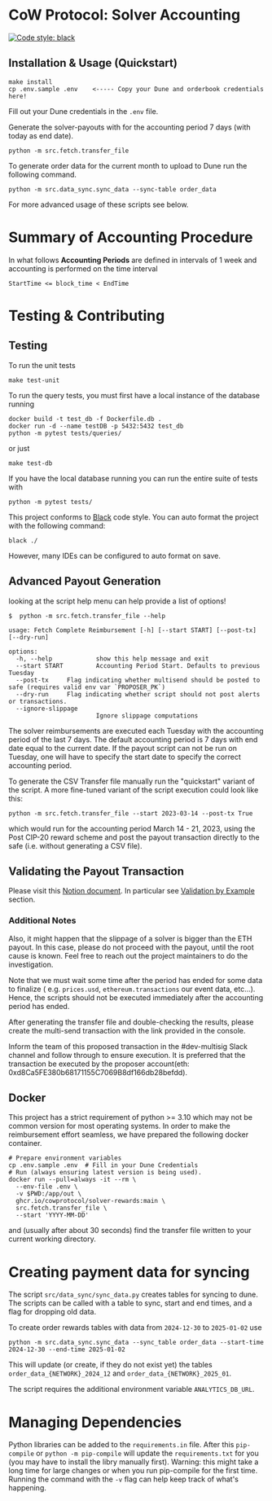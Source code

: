 # CoW Protocol: Solver Accounting

[![Code style: black](https://img.shields.io/badge/code%20style-black-000000.svg)](https://github.com/psf/black)

## Installation & Usage (Quickstart)

```shell
make install
cp .env.sample .env    <----- Copy your Dune and orderbook credentials here!
```

Fill out your Dune credentials in the `.env` file.

Generate the solver-payouts with for the accounting period 7 days (with today as end date).

```shell
python -m src.fetch.transfer_file
```

To generate order data for the current month to upload to Dune run the following command.

```shell
python -m src.data_sync.sync_data --sync-table order_data
```

For more advanced usage of these scripts see below.

# Summary of Accounting Procedure

In what follows **Accounting Periods** are defined in intervals of 1 week and accounting
is performed on the time interval

```
StartTime <= block_time < EndTime
```

# Testing & Contributing

## Testing

To run the unit tests

```shell
make test-unit
```

To run the query tests, you must first have a local instance of the database running

```shell
docker build -t test_db -f Dockerfile.db .
docker run -d --name testDB -p 5432:5432 test_db
python -m pytest tests/queries/
```

or just

```shell
make test-db
```

If you have the local database running you can run the entire suite of tests with

```shell
python -m pytest tests/
```

This project conforms to [Black](https://github.com/psf/black) code style.
You can auto format the project with the following command:

```shell
black ./
```

However, many IDEs can be configured to auto format on save.

## Advanced Payout Generation

looking at the script help menu can help provide a list of options!

```shell
$  python -m src.fetch.transfer_file --help 

usage: Fetch Complete Reimbursement [-h] [--start START] [--post-tx] [--dry-run]

options:
  -h, --help            show this help message and exit
  --start START         Accounting Period Start. Defaults to previous Tuesday
  --post-tx     Flag indicating whether multisend should be posted to safe (requires valid env var `PROPOSER_PK`)
  --dry-run     Flag indicating whether script should not post alerts or transactions.
  --ignore-slippage
                        Ignore slippage computations
```

The solver reimbursements are executed each Tuesday with the accounting period of the last 7 days.
The default accounting period is 7 days with end date equal to the current date.
If the payout script can not be run on Tuesday, one will have to specify the start date to specify the correct
accounting period.

To generate the CSV Transfer file manually run the "quickstart" variant of the script.
A more fine-tuned variant of the script execution could look like this:

```shell
python -m src.fetch.transfer_file --start 2023-03-14 --post-tx True
```

which would run for the accounting period March 14 - 21, 2023, using the Post CIP-20 reward scheme and post the payout
transaction directly to the safe (i.e. without generating a CSV file).

## Validating the Payout Transaction

Please visit this [Notion document](https://www.notion.so/cownation/Solver-Payouts-3dfee64eb3d449ed8157a652cc817a8c).
In particular
see [Validation by Example](https://www.notion.so/cownation/Solver-Payouts-3dfee64eb3d449ed8157a652cc817a8c?pvs=4#5a99004c03714f939cd80ef41a3d9590)
section.

### Additional Notes

Also, it might happen that the slippage of a solver is bigger than the ETH payout. In this case, please do not proceed
with the payout, until the root cause is known. Feel free to reach out the project maintainers to do the investigation.

Note that we must wait some time after the period has ended for some data to finalize (
e.g. `prices.usd`, `ethereum.transactions` our event data, etc...). Hence, the scripts should not be executed
immediately after the accounting period has ended.

After generating the transfer file and double-checking the results, please create the multi-send transaction with the
link provided in the console.

Inform the team of this proposed transaction in the #dev-multisig Slack channel and follow through to ensure execution.
It is preferred that the transaction be executed by the proposer account(eth:
0xd8Ca5FE380b68171155C7069B8df166db28befdd).

## Docker

This project has a strict requirement of python >= 3.10 which may not be common version for most operating systems.
In order to make the reimbursement effort seamless, we have prepared the following docker container.

```shell
# Prepare environment variables
cp .env.sample .env  # Fill in your Dune Credentials
# Run (always ensuring latest version is being used).
docker run --pull=always -it --rm \
  --env-file .env \
  -v $PWD:/app/out \
  ghcr.io/cowprotocol/solver-rewards:main \
  src.fetch.transfer_file \
  --start 'YYYY-MM-DD'
```

and (usually after about 30 seconds) find the transfer file written to your current working directory.

# Creating payment data for syncing

The script `src/data_sync/sync_data.py` creates tables for syncing to dune. The scripts can be called with a table to sync, start and end times, and a flag for dropping old data.

To create order rewards tables with data from `2024-12-30` to `2025-01-02` use
```shell
python -m src.data_sync.sync_data --sync_table order_data --start-time 2024-12-30 --end-time 2025-01-02
```
This will update (or create, if they do not exist yet) the tables `order_data_{NETWORK}_2024_12` and `order_data_{NETWORK}_2025_01`.

The script requires the additional environment variable `ANALYTICS_DB_URL`.

# Managing Dependencies
Python libraries can be added to the `requirements.in` file. After this `pip-compile` or `python -m pip-compile` will update the `requirements.txt` for you (you may have to install the libry manually first). 
Warning: this might take a long time for large changes or when you run pip-compile for the first time. Running the command with the `-v` flag can help keep track of what's happening.
